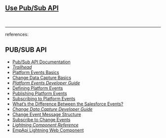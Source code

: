 ## [Use Pub/Sub API](https://trailhead.salesforce.com/content/learn/modules/api_basics/api_basics_streaming)


<br/>

---

references:

## PUB/SUB API
*   [Pub/Sub API Documentation](https://developer.salesforce.com/docs/platform/pub-sub-api/overview)
*   [_Trailhead_](https://trailhead.salesforce.com/)   
*   [Platform Events Basics](https://trailhead.salesforce.com/en/modules/platform_events_basics)
*   [Change Data Capture Basics](https://trailhead.salesforce.com/en/content/learn/modules/change-data-capture)
*   [_Platform Events Developer Guide_](https://developer.salesforce.com/docs/atlas.en-us.platform_events.meta/platform_events/platform_events_intro.htm)
*   [Defining Platform Events](https://developer.salesforce.com/docs/atlas.en-us.platform_events.meta/platform_events/platform_events_define.htm)
*   [Publishing Platform Events](https://developer.salesforce.com/docs/atlas.en-us.platform_events.meta/platform_events/platform_events_publish.htm)
*   [Subscribing to Platform Events](https://developer.salesforce.com/docs/atlas.en-us.platform_events.meta/platform_events/platform_events_subscribe.htm)
*   [What’s the Difference Between the Salesforce Events?](https://developer.salesforce.com/docs/atlas.en-us.platform_events.meta/platform_events/platform_events_intro_other_events.htm)
*   [_Change Data Capture Developer Guide_](https://developer.salesforce.com/docs/atlas.en-us.change_data_capture.meta/change_data_capture/cdc_intro.htm)
*   [Change Event Message Structure](https://developer.salesforce.com/docs/atlas.en-us.change_data_capture.meta/change_data_capture/cdc_message_structure.htm)
*   [Subscribe to Change Events](https://developer.salesforce.com/docs/atlas.en-us.change_data_capture.meta/change_data_capture/cdc_subscribe.htm)
*   [_Lightning Component Reference_](https://developer.salesforce.com/docs/component-library/overview/components)
*   [EmpApi Lightning Web Component](https://developer.salesforce.com/docs/component-library/bundle/lightning-emp-api/documentation)

